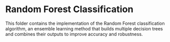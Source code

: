 # Random Forest Classification  
This folder contains the implementation of the Random Forest classification algorithm, an ensemble learning method that builds multiple decision trees and combines their outputs to improve accuracy and robustness.  
